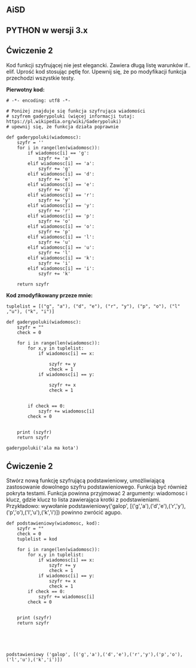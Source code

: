 ## AiSD

## PYTHON w wersji 3.x

## Ćwiczenie **2**
Kod funkcji szyfrującej nie jest elegancki. Zawiera długą listę warunków if.. elif. Uprość kod stosując pętlę for. Upewnij się, że po modyfikacji funkcja przechodzi wszystkie testy.

**Pierwotny kod:** 

```
# -*- encoding: utf8 -*-

# Poniżej znajduje się funkcja szyfrująca wiadomości
# szyfrem gaderypoluki (więcej informacji tutaj: https://pl.wikipedia.org/wiki/Gaderypoluki)
# upewnij się, że funkcja działa poprawnie

def gaderypoluki(wiadomosc):
    szyfr = ''
    for i in range(len(wiadomosc)):
        if wiadomosc[i] == 'g':
            szyfr += 'a'
        elif wiadomosc[i] == 'a':
            szyfr += 'g'
        elif wiadomosc[i] == 'd':
            szyfr += 'e'
        elif wiadomosc[i] == 'e':
            szyfr += 'd'
        elif wiadomosc[i] == 'r':
            szyfr += 'y'
        elif wiadomosc[i] == 'y':
            szyfr += 'r'
        elif wiadomosc[i] == 'p':
            szyfr += 'o'
        elif wiadomosc[i] == 'o':
            szyfr += 'p'
        elif wiadomosc[i] == 'l':
            szyfr += 'u'
        elif wiadomosc[i] == 'u':
            szyfr += 'l'
        elif wiadomosc[i] == 'k':
            szyfr += 'i'
        elif wiadomosc[i] == 'i':
            szyfr += 'k'

    return szyfr
```

**Kod zmodyfikowany przeze mnie:** 

```
tuplelist = [("g", "a"), ("d", "e"), ("r", "y"), ("p", "o"), ("l" ,"u"), ("k", "i")]

def gaderypoluki(wiadomosc):
    szyfr = ""
    check = 0

    for i in range(len(wiadomosc)):
        for x,y in tuplelist:
            if wiadomosc[i] == x:

                szyfr += y
                check = 1
            if wiadomosc[i] == y:

                szyfr += x
                check = 1


        if check == 0:
            szyfr += wiadomosc[i]
        check = 0


    print (szyfr)
    return szyfr

gaderypoluki('ala ma kota')
```



## Ćwiczenie **2**

Stwórz nową funkcję szyfrującą podstawieniowy, umożliwiającą zastosowanie dowolnego szyfru podstawieniowego. Funkcja być również pokryta testami. Funkcja powinna przyjmować 2 argumenty: wiadomosc i klucz, gdzie klucz to lista zawierająca krotki z podstawieniami.
Przykładowo: wywołanie podstawieniowy('galop', [('g','a'),('d','e'),('r','y'),('p','o'),('l','u'),('k','i')]) powinno zwrócić agupo.


```
def podstawieniowy(wiadomosc, kod):
    szyfr = ""
    check = 0
    tuplelist = kod

    for i in range(len(wiadomosc)):
        for x,y in tuplelist:
            if wiadomosc[i] == x:
                szyfr += y
                check = 1
            if wiadomosc[i] == y:
                szyfr += x
                check = 1
        if check == 0:
            szyfr += wiadomosc[i]
        check = 0


    print (szyfr)
    return szyfr





podstawieniowy ('galop', [('g','a'),('d','e'),('r','y'),('p','o'),('l','u'),('k','i')])
```
